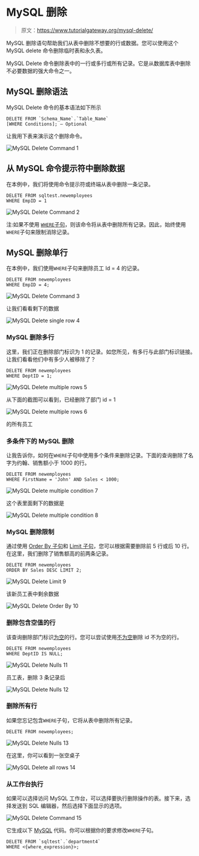 # MySQL 删除

> 原文：<https://www.tutorialgateway.org/mysql-delete/>

MySQL 删除语句帮助我们从表中删除不想要的行或数据。您可以使用这个 MySQL delete 命令删除临时表和永久表。

MySQL Delete 命令删除表中的一行或多行或所有记录。它是从数据库表中删除不必要数据的强大命令之一。

## MySQL 删除语法

MySQL Delete 命令的基本语法如下所示

```
DELETE FROM `Schema_Name`.`Table_Name`
[WHERE Conditions]; — Optional
```

让我用下表来演示这个删除命令。

![MySQL Delete Command 1](img/e04953a0535d8ba603f5b34dd07a2926.png)

## 从 MySQL 命令提示符中删除数据

在本例中，我们将使用命令提示符或终端从表中删除一条记录。

```
DELETE FROM sqltest.newemployees
WHERE EmpID = 1
```

![MySQL Delete Command 2](img/2abb01a69ab731f5775adc505c6247b5.png)

注:如果不使用 [`WHERE`子句](https://www.tutorialgateway.org/mysql-where-clause/)，则该命令将从表中删除所有记录。因此，始终使用`WHERE`子句来限制消除记录。

## MySQL 删除单行

在本例中，我们使用`WHERE`子句来删除员工 Id = 4 的记录。

```
DELETE FROM newemployees
WHERE EmpID = 4;
```

![MySQL Delete Command 3](img/721294d3486e5e7c9bb8f9392c4076c6.png)

让我们看看剩下的数据

![MySQL Delete single row 4](img/b07b81486107993c1135c20d49b9a4be.png)

### MySQL 删除多行

这里，我们正在删除部门标识为 1 的记录。如您所见，有多行与此部门标识链接。让我们看看他们中有多少人被移除了？

```
DELETE FROM newemployees
WHERE DeptID = 1;
```

![MySQL Delete multiple rows 5](img/72d650900dc6bc81e72128d269e5462a.png)

从下面的截图可以看到，已经删除了部门 id = 1

![MySQL Delete multiple rows 6](img/d646545f7b88c74e3ed2a42526002451.png)

的所有员工

### 多条件下的 MySQL 删除

让我告诉你，如何在`WHERE`子句中使用多个条件来删除记录。下面的查询删除了名字为约翰、销售额小于 1000 的行。

```
DELETE FROM newemployees
WHERE FirstName = 'John' AND Sales < 1000;
```

![MySQL Delete multiple condition 7](img/6f89b6bcda7416efe1701798590c17ef.png)

这个表里面剩下的数据是

![MySQL Delete multiple condition 8](img/b57eb9e3c8b04b8e60f267ac9424bbfe.png)

### MySQL 删除限制

通过使用 [Order By 子句](https://www.tutorialgateway.org/mysql-order-by/)和 [Limit 子句](https://www.tutorialgateway.org/mysql-limit/)，您可以根据需要删除前 5 行或后 10 行。在这里，我们删除了销售额高的前两条记录。

```
DELETE FROM newemployees
ORDER BY Sales DESC LIMIT 2;
```

![MySQL Delete Limit 9](img/89755e3325b6834307829978aa68944d.png)

该新员工表中剩余数据

![MySQL Delete Order By 10](img/9121b75e005f8367b1dc2aff60954777.png)

### 删除包含空值的行

该查询删除部门标识[为空](https://www.tutorialgateway.org/mysql-is-null/)的行。您可以尝试使用[不为空](https://www.tutorialgateway.org/mysql-is-not-null/)删除 id 不为空的行。

```
DELETE FROM newemployees
WHERE DeptID IS NULL;
```

![MySQL Delete Nulls 11](img/7b6d7e714f3342f5a41c92224235b9e6.png)

员工表，删除 3 条记录后

![MySQL Delete Nulls 12](img/31f5312a49a1e52a26b2cd50bca4f2f3.png)

### 删除所有行

如果您忘记包含`WHERE`子句，它将从表中删除所有记录。

```
DELETE FROM newemployees;
```

![MySQL Delete Nulls 13](img/22ff76a7cb037e458353d77d035ced58.png)

在这里，你可以看到一张空桌子

![MySQL Delete all rows 14](img/e67208ac61e1139b7e01b970a7ee032f.png)

### 从工作台执行

如果可以选择访问 MySQL 工作台，可以选择要执行删除操作的表。接下来，选择发送到 SQL 编辑器，然后选择下面显示的选项。

![MySQL Delete Command 15](img/2d3939a126b0cf882ad29834fb9f5374.png)

它生成以下 [MySQL](https://www.tutorialgateway.org/mysql-tutorial/) 代码。你可以根据你的要求修改`WHERE`子句。

```
DELETE FROM `sqltest`.`department4`
WHERE <{where_expression}>;
```